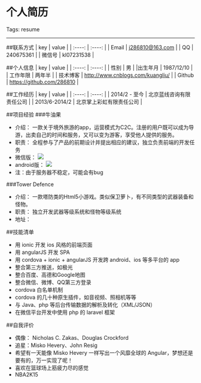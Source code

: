 # 个人简历

Tags: resume

---

##联系方式
|  key  |  value  |
| :----: | :----: |
| Email | j286810@163.com |
| QQ | 240675361 |
| 微信号 | kl07231538 |

##个人信息
|  key  |  value  |
| :----: | :----: |
| 性别 | 男 |
|出生年月 | 1987/12/10 |
| 工作年限 | 两年半 |
| 技术博客 | http://www.cnblogs.com/kuangliu/ |
| Github | https://github.com/286810 |

##工作经历
|  key  |  value  |
| :----: | :----: |
| 2014/2 - 至今 | 北京蓝线咨询有限责任公司 |
| 2013/6-2014/2 | 北京掌上彩虹有限责任公司 |

##项目经验
###牛油果
- 介绍： 一款关于境外旅游的app，运营模式为C2C。注册的用户既可以成为导游，出卖自己的时间和服务，又可以变为游客，享受他人提供的服务。
- 职责： 全程参与了产品的前期设计并提出相应的建议，独立负责前端的开发任务
- 微信版： ![](http://zgygt.com/kl/niu/apk/niu_wx.png)
- android版： ![](http://zgygt.com/kl/niu/apk/niu.png)
- 注：由于服务器不稳定，可能会有bug

###Tower Defence

- 介绍： 一款塔防类的Html5小游戏。类似保卫萝卜，有不同类型的武器装备和怪物。
- 职责： 独立开发武器等级系统和怪物等级系统
- 地址： 

##技能清单
- 用 ionic 开发 ios 风格的前端页面
- 用 angularJS 开发 SPA
- 用 cordova + ionic + angularJS 开发跨 android、ios 等多平台的 app
- 整合第三方推送，如极光
- 整合百度、高德和Google地图
- 整合微信、微博、QQ第三方登录
- cordova 白名单机制
- cordova 的几十种原生插件，如音视频、照相机等等
- 与 Java、php 等后台传输数据的解析及转化（XML/JSON）
- 在微信平台开发中使用 php 的 laravel 框架

##自我评价
- 偶像： Nicholas C. Zakas、Douglas Crockford
- 追星：Misko Hevery、John Resig
- 希望有一天能像 Misko Hevery 一样写出一个风靡全球的 Angular，梦想还是要有的，万一实现了呢！
- 喜欢在篮球场上筋疲力尽的感觉
- NBA2K15




